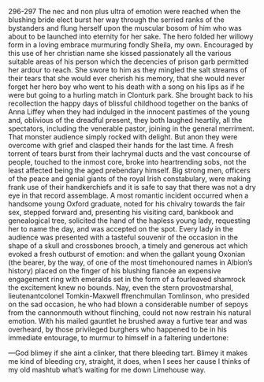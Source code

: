 296-297
The nec and non plus ultra of emotion were reached when the blushing bride elect burst her way through the serried ranks of the bystanders and flung herself upon the muscular bosom of him who was about to be launched into eternity for her sake. The hero folded her willowy form in a loving embrace murmuring fondly Sheila, my own. Encouraged by this use of her christian name she kissed passionately all the various suitable areas of his person which the decencies of prison garb permitted her ardour to reach. She swore to him as they mingled the salt streams of their tears that she would ever cherish his memory, that she would never forget her hero boy who went to his death with a song on his lips as if he were but going to a hurling match in Clonturk park. She brought back to his recollection the happy days of blissful childhood together on the banks of Anna Liffey when they had indulged in the innocent pastimes of the young and, oblivious of the dreadful present, they both laughed heartily, all the spectators, including the venerable pastor, joining in the general merriment. That monster audience simply rocked with delight. But anon they were overcome with grief and clasped their hands for the last time. A fresh torrent of tears burst from their lachrymal ducts and the vast concourse of people, touched to the inmost core, broke into heartrending sobs, not the least affected being the aged prebendary himself. Big strong men, officers of the peace and genial giants of the royal Irish constabulary, were making frank use of their handkerchiefs and it is safe to say that there was not a dry eye in that record assemblage. A most romantic incident occurred when a handsome young Oxford graduate, noted for his chivalry towards the fair sex, stepped forward and, presenting his visiting card, bankbook and genealogical tree, solicited the hand of the hapless young lady, requesting her to name the day, and was accepted on the spot. Every lady in the audience was presented with a tasteful souvenir of the occasion in the shape of a skull and crossbones brooch, a timely and generous act which evoked a fresh outburst of emotion: and when the gallant young Oxonian (the bearer, by the way, of one of the most timehonoured names in Albion’s history) placed on the finger of his blushing fiancée an expensive engagement ring with emeralds set in the form of a fourleaved shamrock the excitement knew no bounds. Nay, even the stern provostmarshal, lieutenantcolonel Tomkin-Maxwell ffrenchmullan Tomlinson, who presided on the sad occasion, he who had blown a considerable number of sepoys from the cannonmouth without flinching, could not now restrain his natural emotion. With his mailed gauntlet he brushed away a furtive tear and was overheard, by those privileged burghers who happened to be in his immediate entourage, to murmur to himself in a faltering undertone:

—God blimey if she aint a clinker, that there bleeding tart. Blimey it makes me kind of bleeding cry, straight, it does, when I sees her cause I thinks of my old mashtub what’s waiting for me down Limehouse way.


